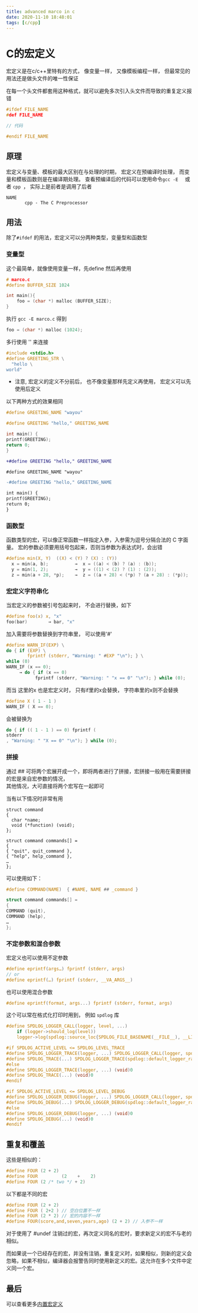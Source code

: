```yaml
---
title: advanced marco in c
date: 2020-11-10 18:48:01
tags: [c/cpp]
---
```


# C的宏定义

宏定义是在c/c++里特有的方式， 像变量一样， 又像模板编程一样， 但最常见的用法还是做头文件的唯一性保证  

在每一个头文件都套用这种格式，就可以避免多次引入头文件而导致的重复定义报错

```c
#ifdef FILE_NAME
#def FILE_NAME

// 代码

#endif FILE_NAME
```

## 原理

宏定义与变量、模板的最大区别在与处理的时期， 宏定义在预编译时处理， 而变量和模板函数则是在编译期处理。
查看预编译后的代码可以使用命令`gcc -E  ` 或者 `cpp `， 实际上是前者是调用了后者

```
NAME
       cpp - The C Preprocessor
```

## 用法

除了`#ifdef` 的用法，宏定义可以分两种类型，变量型和函数型

###  变量型

这个最简单，就像使用变量一样，先define 然后再使用

```c
# marco.c
#define BUFFER_SIZE 1024

int main(){
	foo = (char *) malloc (BUFFER_SIZE);
}
```
执行 `gcc -E marco.c` 得到
```c
foo = (char *) malloc (1024);
```

多行使用 '\' 来连接
```c
#include <stdio.h>
#define GREETING_STR \
  "hello \
world"
```

* 注意, 宏定义的定义不分前后， 也不像变量那样先定义再使用， 宏定义可以先使用后定义  

以下两种方式的效果相同

```c
#define GREETING_NAME "wayou"

#define GREETING "hello," GREETING_NAME

int main() {
printf(GREETING);
return 0;
}
```

```diff
+#define GREETING "hello," GREETING_NAME

#define GREETING_NAME "wayou"

-#define GREETING "hello," GREETING_NAME

int main() {
printf(GREETING);
return 0;
}
```

### 函数型  

函数类型的宏，可以像正常函数一样指定入参，入参需为逗号分隔合法的 C 字面量。
宏的参数必须要用括号包起来，否则当参数为表达式时，会出错

```c
#define min(X, Y)  ((X) < (Y) ? (X) : (Y))
  x = min(a, b);          →  x = ((a) < (b) ? (a) : (b));
  y = min(1, 2);          →  y = ((1) < (2) ? (1) : (2));
  z = min(a + 28, *p);    →  z = ((a + 28) < (*p) ? (a + 28) : (*p));
 ```

### 宏定义字符串化

当宏定义的参数被引号包起来时， 不会进行替换，如下
```c
#define foo(x) x, "x"
foo(bar)        → bar, "x"
```

加入需要将参数替换到字符串里， 可以使用'#'  

```c
#define WARN_IF(EXP) \
do { if (EXP) \
        fprintf (stderr, "Warning: " #EXP "\n"); } \
while (0)
WARN_IF (x == 0);
     → do { if (x == 0)
           fprintf (stderr, "Warning: " "x == 0" "\n"); } while (0);
```

而当 这里的x 也是宏定义时， 只有if里的x会替换， 字符串里的x则不会替换  

```c
#define X ( 1 - 1 )
WARN_IF ( X == 0);
```
会被替换为  

```c
do { if (( 1 - 1 ) == 0) fprintf (
stderr
, "Warning: " "X == 0" "\n"); } while (0);

```

### 拼接

通过 ## 可将两个宏展开成一个，即将两者进行了拼接，宏拼接一般用在需要拼接的宏是来自宏参数的情况，  
其他情况，大可直接将两个宏写在一起即可

当有以下情况时非常有用
```
struct command
{
  char *name;
  void (*function) (void);
};

struct command commands[] =
{
{ "quit", quit_command },
{ "help", help_command },
…
};
```

可以使用如下：
```c
#define COMMAND(NAME)  { #NAME, NAME ## _command }

struct command commands[] =
{
COMMAND (quit),
COMMAND (help),
…
};
```

### 不定参数和混合参数

宏定义也可以使用不定参数
```c
#define eprintf(args…) fprintf (stderr, args)
// or
#define eprintf(…) fprintf (stderr, __VA_ARGS__)
```

也可以使用混合参数
```c
#define eprintf(format, args...) fprintf (stderr, format, args)
```
这个可以常在格式化打印时用到， 例如 `spdlog` 库  

```c
#define SPDLOG_LOGGER_CALL(logger, level, ...)                                                                                             \
    if (logger->should_log(level))                                                                                                         \
    logger->log(spdlog::source_loc{SPDLOG_FILE_BASENAME(__FILE__), __LINE__, SPDLOG_FUNCTION}, level, __VA_ARGS__)

#if SPDLOG_ACTIVE_LEVEL <= SPDLOG_LEVEL_TRACE
#define SPDLOG_LOGGER_TRACE(logger, ...) SPDLOG_LOGGER_CALL(logger, spdlog::level::trace, __VA_ARGS__)
#define SPDLOG_TRACE(...) SPDLOG_LOGGER_TRACE(spdlog::default_logger_raw(), __VA_ARGS__)
#else
#define SPDLOG_LOGGER_TRACE(logger, ...) (void)0
#define SPDLOG_TRACE(...) (void)0
#endif

#if SPDLOG_ACTIVE_LEVEL <= SPDLOG_LEVEL_DEBUG
#define SPDLOG_LOGGER_DEBUG(logger, ...) SPDLOG_LOGGER_CALL(logger, spdlog::level::debug, __VA_ARGS__)
#define SPDLOG_DEBUG(...) SPDLOG_LOGGER_DEBUG(spdlog::default_logger_raw(), __VA_ARGS__)
#else
#define SPDLOG_LOGGER_DEBUG(logger, ...) (void)0
#define SPDLOG_DEBUG(...) (void)0
#endif

```

## 重复和覆盖

这些是相似的：
```c
#define FOUR (2 + 2)
#define FOUR         (2    +    2)
#define FOUR (2 /* two */ + 2)
```

以下都是不同的宏
```c
#define FOUR (2 + 2)
#define FOUR ( 2+2 ) // 空白位置不一样 
#define FOUR (2 * 2) // 宏的内容不一样
#define FOUR(score,and,seven,years,ago) (2 + 2) // 入参不一样
```

对于使用了 #undef 注销过的宏，再次定义同名的宏时，要求新定义的宏不与老的相似。

而如果说一个已经存在的宏，并没有注销，重复定义时，如果相似，则新的定义会忽略，如果不相似，编译器会报警告同时使用新定义的宏。这允许在多个文件中定义同一个宏。

## 最后

 可以查看更多[内置宏定义](https://gcc.gnu.org/onlinedocs/cpp/Predefined-Macros.html#Predefined-Macros)

